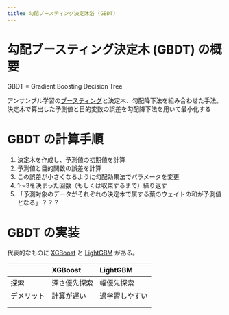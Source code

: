 ```yaml
---
title: 勾配ブースティング決定沐浴 (GBDT)
---
```


# 勾配ブースティング決定木 (GBDT) の概要

GBDT = Gradient Boosting Decision Tree

アンサンブル学習の[ブースティング](../ensemble-learning/boosting.md)と決定木、勾配降下法を組み合わせた手法。  
決定木で算出した予測値と目的変数の誤差を勾配降下法を用いて最小化する

# GBDT の計算手順

1. 決定木を作成し、予測値の初期値を計算
2. 予測値と目的関数の誤差を計算
3. この誤差が小さくなるように勾配効果法でパラメータを変更
4. 1〜3を決まった回数（もしくは収束するまで）繰り返す
5. 「予測対象のデータがそれぞれの決定木で属する葉のウェイトの和が予測値となる」？？？

# GBDT の実装

代表的なものに [XGBoost](xgboost.md) と [LightGBM](light-gbm.md) がある。

|  | XGBoost | LightGBM |
| :-- | :-- | :-- |
| 探索 | 深さ優先探索 | 幅優先探索 |
| デメリット | 計算が遅い | 過学習しやすい |
|  |  |  |
|  |  |  |

